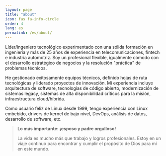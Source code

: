 ```yaml
---
layout: page
title: "about"
icon: fas fa-info-circle
order: 4
lang: es
permalink: /es/about/
---
```


Líder/ingeniero tecnológico experimentado con una sólida formación en ingeniería y más de 25 años de experiencia en telecomunicaciones, fintech e industria automotriz. Soy un profesional flexible, igualmente cómodo con el desarrollo estratégico de negocios y la resolución "práctica" de problemas técnicos.

He gestionado exitosamente equipos técnicos, definido hojas de ruta tecnológicas y liderado proyectos de innovación. Mi experiencia incluye arquitectura de software, tecnologías de código abierto, modernización de sistemas legacy, sistemas de alta disponibilidad críticos para la misión, infraestructura cloud/híbrida.

Como usuario feliz de Linux desde 1999, tengo experiencia con Linux embebido, drivers de kernel de bajo nivel, DevOps, análisis de datos, desarrollo de software, etc.

> **Lo más importante: ¡esposo y padre orgulloso!**
>
> La vida es mucho más que trabajo y logros profesionales. Estoy en un viaje continuo para encontrar y cumplir el propósito de Dios para mí en este mundo.
